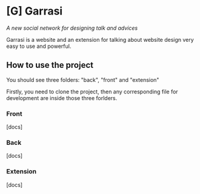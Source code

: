 # [G] Garrasi

_A new social network for designing talk and advices_

Garrasi is a website and an extension for talking about website design very easy to use and powerful.

## How to use the project

You should see three folders: "back", "front" and "extension"

Firstly, you need to clone the project, then any corresponding file for development are inside those three forlders.

### Front

[docs]

### Back

[docs]

### Extension

[docs]